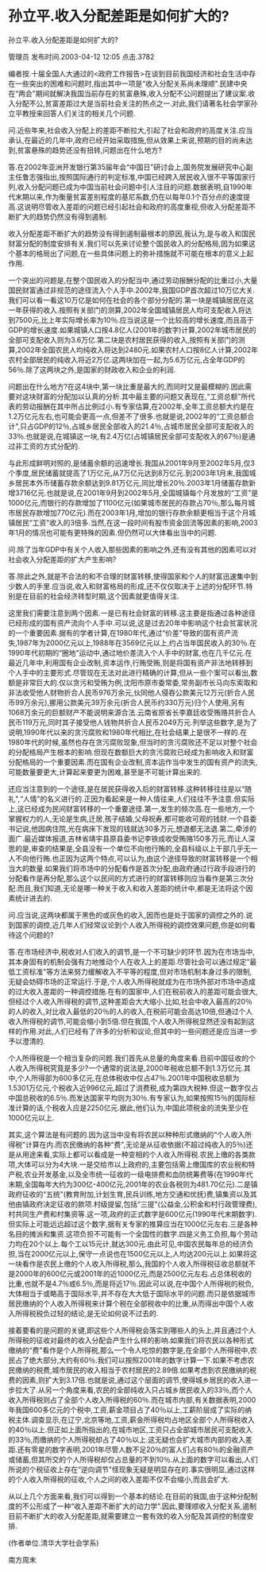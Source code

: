 # 孙立平.收入分配差距是如何扩大的?  
孙立平.收入分配差距是如何扩大的?

管理员 发布时间.2003-04-12 12:05  点击.3782



编者按.十届全国人大通过的<政府工作报告>在谈到目前我国经济和社会生活中存在一些突出的困难和问题时,指出其中一项是“收入分配关系尚未理顺".民建中央在“两会"期间就解决我国当前存在的贫富悬殊,收入分配不公问题提出了建议案.收入分配不公,贫富差距过大是当前社会关注的热点之一.对此,我们请著名社会学家孙立平教授来回答人们关注的相关几个问题.



问.近些年来,社会收入分配上的差距不断拉大,引起了社会和政府的高度关注.应当承认,在最近的几年中,政府已经开始采取措施,但从效果上来说,预期的目的尚未达到,贫富悬殊的趋势还没有扭转,问题出在什么地方?

答.在2002年亚洲开发银行第35届年会“中国日"研讨会上,国务院发展研究中心副主任鲁志强指出,按照国际通行的判定标准,中国已经跨入居民收入很不平等国家行列,收入分配问题已成为中国当前社会问题中引人注目的问题.数据表明,自1990年代末期以来,作为衡量贫富差别程度的基尼系数,仍在以每年0.1个百分点的速度提高.这说明尽管收入差距的问题已经引起社会和政府的高度重视,但收入分配差距不断扩大的趋势仍然没有得到遏制.

收入分配差距不断扩大的趋势没有得到遏制最根本的原因,我认为,是与收入和国民财富分配的制度安排有关.我们可以先来讨论整个国民收入的分配格局,因为如果这个基本的格局出了问题,在一些具体问题上的弥补措施就不可能在根本的意义上起作用.

一个突出的问题是,在整个国民收入的分配当中,通过劳动报酬分配的比重过小,大量国民财富通过非规范的途径流入个人手中.2002年,我国GDP首次超过10万亿大关.我们可以看一看这10万亿是如何在社会的各个部分分配的.第一块是城镇居民在这一年获得的收入.按照有关部门的测算,2002年全国城镇居民人均可支配收入将达到7500元,比上年实际增长率为10％.应当说这是一个比较高的增长速度,而且高于GDP的增长速度.如果城镇人口按4.8亿人(2001年的数字)计算,2002年城市居民的全部可支配收入则为3.6万亿.第二块是农村居民获得的收入,按照有关部门的测算,2002年全国农民人均纯收入将达到2480元.如果农村人口按8亿人计算,2002年农村全部居民的纯收入将近2万亿.这两块加在一起,为5.6万亿元,占全年GDP的56％.除了这两块之外,是国家的财政收入和企业的利润.

问题出在什么地方?在这4块中,第一块比重是最大的,而同时又是最模糊的.因此需要对这块财富的分配加以认真的分析.其中最主要的问题又表现在,“工资总额"所代表的劳动报酬在其中所占比例过小.有专家估算,在2002年,全年工资总额大约是在1.2万亿元左右,也可能会更高一点,但差不了很多.也就是说,2002年的“工资总额合计",只占GDP的12％,占城乡居民全部收入的21.4％,占城市居民全部可支配收入的33％.也就是说,在城镇这一块,有2.4万亿(占城镇居民全部可支配收入的67％)是通过非工资的方式分配的.

与此形成鲜明对照的,是储蓄余额的迅速增长.我国从2001年9月至2002年5月,仅3个季度,居民储蓄就提高了1万亿元,从7万亿元达到8万亿元.到2003年1月末,我国城乡居民本外币储蓄存款余额达到9.81万亿元,同比增长20％.2003年1月储蓄存款新增3716亿元.也就是说,在2001年9月到2002年5月,全国城镇每个月发放的“工资"是1000亿元,而银行的存款增加了1100亿元(如果城市居民的存款占70％,那么每月城市居民存款增加770亿元).而在2003年1月,增加的银行存款余额更相当于这个月城镇居民“工资"收入的3倍多.当然,在这一段时间有股市资金回流等因素的影响,2003年1月的情况也可能有更特殊的因素.但仍然可以大体看出当中的问题.

问.除了当年GDP中有关个人收入那些因素的影响之外,还有没有其他的因素可以对社会收入分配差距的扩大产生影响?

答.除此之外,就是不合法的和不合理的财富转移,使得国家和个人的财富迅速集中到少数人的手里.应当说,收入和财富格局的形成,还不仅仅取决于上述的分配环节.特别是在目前的社会经济转型时期,这个因素就更值得关注.

这里我们需要注意到两个因素.一是已有社会财富的转移.这主要是指通过各种途径已经形成的国有资产流向个人手中.可以说,这是过去20年中影响这个社会贫富状况的一个重要因素.据有的学者计算,在1980年代,通过“价差"导致的国有资产流失,1987年为2000亿元以上,1988年在3569亿元以上,约占当年国民收入的30％.在1990年代初期的“圈地"运动中,通过地价差流入个人手中的财富,也在几千亿元.在最近几年中,利用国有企业改制,资本运作,行贿受贿,则是将国有资产非法地转移到个人手中的主要形式.尽管现在无法对此进行精确的计算,但从一些个案可以看出,数额是非常巨大的.仅以贪污和受贿为例,沈阳市原市委常委,常务副市长马向东索取和非法收受他人财物折合人民币976万余元,伙同他人侵吞公款美元12万元(折合人民币99万余元),挪用公款美元39万余元(折合人民币约330万元)归个人使用,另有1068万余元的巨额财产不能说明来源合法.云南省原省长李嘉廷收受贿赂共折合人民币119万元,同时其子接受他人钱物共折合人民币2049万元.列举这些数字,是为了说明,1990年代以来的贪污腐败和1980年代相比,在社会结果上是很不一样的.在1980年代的时候,虽然也存在贪污腐败现象,但当时的贪污腐败还不足以对整个社会的分配格局产生根本的影响.但现在数额巨大的贪污腐败已经成为影响收入和财富分配格局的一个重要因素.而在国有企业改制,资本运作当中发生的国有资产的流失,可能数量要更大,计算起来要更为困难,甚至是不可能计算出来的.

还应当注意到的一个途径,是在居民获得收入后的财富转移.这种转移往往是以“随礼",“人情"的名义进行的.正因为看起来是一种人情往来,人们往往不予注意.但实际上,这已经成为民间财富转移的一个重要途径.第一,发生的频次高.在一些地方,一个掌握权力的人,无论是生病,迁居,孩子结婚,父母祝寿,都可能收可观的钱财.一个县委书记说,他因病住院,光在病床下发现的钱就达30多万元,想退都无法退.第二,牵涉的面广.最近媒体报道,吉林省靖宇县原县委书记李铁成收受贿赂150多万元,而让人深思的是,审查的结果是,全县没有一个单位不向他行贿的,全县科级以上干部几乎无一人不向他行贿.也正因为这两个特点,可以认为,由这个途径导致的财富转移是一个相当大的数量.如果我们将市场中的分配看作是首次分配,由政府通过行政手段进行的分配看作是再分配,那么这个以民间的方式进行的财富转移则应当看作是第三次分配.而且,我们知道,无论是哪一种关于收入和收入差距的统计中,都是无法将这个因素统计进去的.

问.应当说,这两块都属于黑色的或灰色的收入,因而也是处于国家的调控之外的.说到国家的调控,近几年人们经常议论到个人收入所得税的调控效果问题,你是如何看待这个问题的?

答.在市场经济中,税收对人们收入的调节,是一个不可缺少的环节.因为在市场当中,其本身固有的机制会强有力地推动个人在收入上的差距.尽管社会可以通过规定“最低工资标准"等方法来努力缓解收入不平等的程度,但对市场机制本身过多的限制,无疑会妨碍市场的正常运行.于是,个人收入所得税就成为在市场外部对市场中造成的过大收入差距的一种调控措施.在有的国家中,人们在税前收入的差距可能会很大,但经过个人收入所得税的调节,这种差距会大大缩小.比如,社会中收入最高的20％的人的收入,对比收入最低的20％的人的收入,在税前可能会高达10倍,但通过个人收入所得税的调节,可能会缩小到5倍.但在我国,个人收入所得税显然还没有起到这样的作用.对此,人们已经有了许多的分析和议论,但其中的一些问题还是应当进一步予以澄清的.

个人所得税是一个相当复杂的问题.我们首先从总量的角度来看.目前中国征收的个人收入所得税究竟是多少?一个通常的说法是,2000年税收总额不到1.3万亿元.其中,个人所得部为600多亿元,在总体税收中仅占47％.2001年中国税收总额为1.5301万亿元,个税收入近996亿元,超过了消费税,成为第四大税种.但这一数字仅占中国总税收的6.5％.而发达国家平均则为30％.有专家认为,如果按照15％的国际标准计算的话,个税收入应是2250亿元.据此,他们认为,中国此项税金的流失至少在1000亿元以上.

其实,这个算法是有问题的.因为这当中没有将农民以种种形式缴纳的“个人收入所得税"计算在内.而农民缴纳的各种“费",无论是从征收依据(不超过纯收入的5％)还是从用途来看,实际上都可以看成是一种变相的个人收入所得税.农民上缴的各类款项,大体可以分为4大块.一是交给市以上政府的,主要包括需上缴国库的农业税和特产税,农业开发基金,以及全市统一征收的一级电排费和血防统筹费等(在1990年代末期,全国每年大约为300亿-400亿元,2001年的农业各税则为481.70亿元).二是镇政府征收的“五统"(教育附加,计划生育,民兵训练,地方交通和优抚)费,镇集资以及其他由镇政府决定征收的款项.村级提留,包括“三提"(公益金,公积金和村行政管理费),村共同生产费和村集资等.这一项,政府的正式数字是600亿元(1990年代末期数字).但实际上可能远远超过这个数字,据有关专家的推算应当在1000亿元左右.三是各种名目的摊派和集资.这项负担不可能有一个全国性的数字.四是义务工负担,每个劳动力均在20个以上.每个工以15元计,就达300元.由此可见,中国农民每年总的经济负担,当在2000亿元以上,保守一点说也在1500亿元以上,人均达200元以上.如果将这一块看作是农民上缴的个人收入所得税,那么,我国的个人收入所得税征收总额就不是2000年的600亿元或2001年的近1000亿元,而是2500亿元左右.占总体税收的比重,也就不是4.7％或6.5％,而是将近17％.因此可以说,在中国个人所得税的税负,大体相当于或略高于国际水平,并不存在大大低于国际水平的问题.而只是依据城市居民缴纳的个人收入所得税来计算个税在全部税收中的比重,从而得出中国个人收入所得税税负过轻的结论,是无论如何说不过去的.

接着要看的是问题的关键,即这些个人所得税会落实到哪些人的头上,并且通过个人所得税的征收对最终的收入分配会产生什么样的影响.如果我们将农民以各种形式缴纳的“费"看作是个人所得税,那么一个令人吃惊的数字是,在全部个人所得税中,农民占了绝大部分,大约有60％.我们可以按照2001年的数字计算一下.如果不考虑农民缴纳的税费,城市居民的收入相当于农村居民的2.89倍.如果考虑到农民缴纳的税费的因素,则扩大到3.17倍.也就是说,通过这个层面的调节,使得城乡居民的收入进一步拉大了.从另一个角度来看,农民的全部纯收入只占城乡居民收入的33％,而个人收入所得税则占了全部个人收入所得税的60％.而在城市内部,有关数据表明,2000年我国600多亿元的个税中,工资,薪金项目占了40％以上,工薪阶层成了实际的纳税主体.调查显示,在辽宁,北京等地,工资,薪金所得税均占地区全部个人所得税收入的40％以上.但正如上面所指出的,在城市地区,工资只占全部城市居民可支配收入的33％,而缴纳的个人所得税却占了40％以上.这无疑也会扩大城市内部的收入差距.还有零星的数字表明,2001年尽管人数不足20％的富人们占有80％的金融资产或储蓄,但其所交的个人所得税却仅占总量的不到10％.从上面的数字可以看出,人们所说的个税征收上存在“逆向调节"怪现象无疑是明显存在的.事实很明显,通过这样的个人收入所得税的征收,个人之间的收入差距不仅不会缩小,而且会扩大.

从以上几个方面来看,我们可以得到一个基本的结论.在目前的我国,由于这种分配制度的不公形成了一种“收入差距不断扩大的动力学".因此,要理顺收入分配关系,遏制目前不断扩大的收入分配差距,就需要建立一套有效的收入分配及其调控的制度安排.

(作者单位.清华大学社会学系)





南方周末